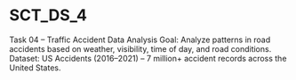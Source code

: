 # SCT_DS_4
Task 04 – Traffic Accident Data Analysis  Goal: Analyze patterns in road accidents based on weather, visibility, time of day, and road conditions. Dataset: US Accidents (2016–2021) – 7 million+ accident records across the United States.
